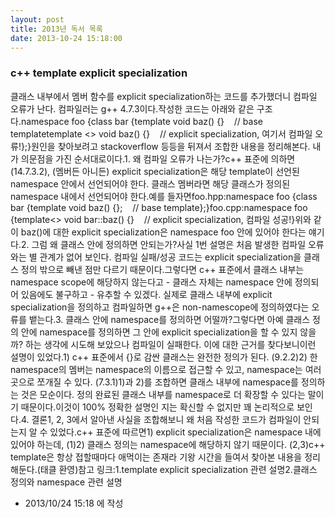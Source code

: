 ```yaml
---
layout: post
title: 2013년 독서 목록
date: 2013-10-24 15:18:00
---
```


### c++ template explicit specialization

클래스 내부에서 멤버 함수를 explicit specialization하는 코드를 추가했더니 컴파일 오류가 난다. 컴파일러는 g++ 4.7.3이다.작성한 코드는 아래와 같은 구조다.namespace foo {class bar {template <typename T> void baz() {}    // base templatetemplate <> void baz<int>() {}    // explicit specialization, 여기서 컴파일 오류!};}원인을 찾아보려고 stackoverflow 등등을 뒤져서 조합한 내용을 정리해본다. 내가 의문점을 가진 순서대로이다.1. 왜 컴파일 오류가 나는가?c++ 표준에 의하면 (14.7.3.2), (멤버든 아니든) explicit specialization은 해당 template이 선언된 namespace 안에서 선언되어야 한다. 클래스 멤버라면 해당 클래스가 정의된 namespace 내에서 선언되어야 한다.예를 들자면foo.hpp:namespace foo {class bar {template <typename T> void baz() {};    // base template};}foo.cpp:namespace foo {template<> void bar::baz<int>() {}    // explicit specialization, 컴파일 성공!}위와 같이 baz()에 대한 explicit specialization은 namespace foo 안에 있어야 한다는 얘기다.2. 그럼 왜 클래스 안에 정의하면 안되는가?사실 1번 설명은 처음 발생한 컴파일 오류와는 별 관계가 없어 보인다. 컴파일 실패/성공 코드는 explicit specialization을 클래스 정의 밖으로 빼낸 점만 다르기 때문이다.그렇다면 c++ 표준에서 클래스 내부는 namespace scope에 해당하지 않는다고 - 클래스 자체는 namespace 안에 정의되어 있음에도 불구하고 - 유추할 수 있겠다. 실제로 클래스 내부에 explicit specialization을 정의하고 컴파일하면 g++은 non-namescope에 정의하였다는 오류를 뱉는다.3. 클래스 안에 namespace를 정의하면 어떨까?그렇다면 아예 클래스 정의 안에 namespace를 정의하면 그 안에 explicit specialization을 할 수 있지 않을까? 하는 생각에 시도해 보았으나 컴파일이 실패한다. 이에 대한 근거를 찾다보니이런 설명이 있었다.1) c++ 표준에서 {}로 감싼 클래스는 완전한 정의가 된다. (9.2.2)2) 한 namespace의 멤버는 namespace의 이름으로 접근할 수 있고, namespace는 여러 곳으로 쪼개질 수 있다. (7.3.1)1)과 2)를 조합하면 클래스 내부에 namespace를 정의하는 것은 모순이다. 정의 완료된 클래스 내부를 namespace로 더 확장할 수 있다는 말이기 때문이다.이것이 100% 정확한 설명인 지는 확신할 수 없지만 꽤 논리적으로 보인다.4. 결론1, 2, 3에서 알아낸 사실을 조합해보니 왜 처음 작성한 코드가 컴파일이 안되는지 알 수 있었다.c++ 표준에 따르면1) explicit specialization은 namespace 내에 있어야 하는데, (1)2) 클래스 정의는 namespace에 해당하지 않기 때문이다. (2,3)c++ template은 항상 접할때마다 애먹이는 존재라 기왕 시간을 들여서 찾아본 내용을 정리해둔다.(태클 환영)참고 링크:1.template explicit specialization 관련 설명2.클래스 정의와 namespace 관련 설명



- 2013/10/24 15:18 에 작성